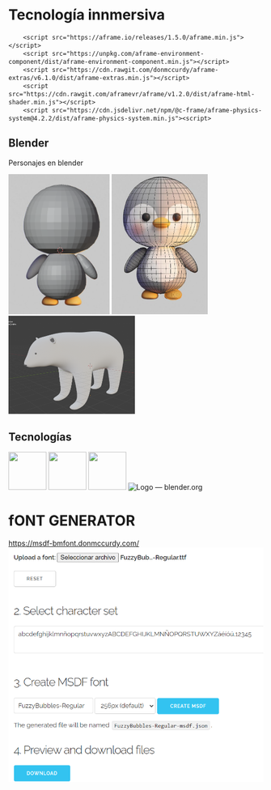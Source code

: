 
# Tecnología innmersiva
```
    <script src="https://aframe.io/releases/1.5.0/aframe.min.js"></script>
    <script src="https://unpkg.com/aframe-environment-component/dist/aframe-environment-component.min.js"></script>
    <script src="https://cdn.rawgit.com/donmccurdy/aframe-extras/v6.1.0/dist/aframe-extras.min.js"></script>
    <script src="https://cdn.rawgit.com/aframevr/aframe/v1.2.0/dist/aframe-html-shader.min.js"></script>
    <script src="https://cdn.jsdelivr.net/npm/@c-frame/aframe-physics-system@4.2.2/dist/aframe-physics-system.min.js"><script>
```
## Blender
Personajes en blender

<img width="200" src="assets/image-2.png">
<img width="190" src="assets/image-3.png">
<img width="250" src="assets/image-1.png">


## Tecnologías
<img src="https://user-images.githubusercontent.com/25181517/192158954-f88b5814-d510-4564-b285-dff7d6400dad.png" width="75" height="75" style="max-width: 100%;">


<img src="https://github.com/signados/escape/raw/main/img/aframe-logo.png" width="75" height="75" style="max-width: 100%;">

<img src="https://user-images.githubusercontent.com/25181517/117447155-6a868a00-af3d-11eb-9cfe-245df15c9f3f.png" width="75" height="75" style="max-width: 100%;">

<img src="https://download.blender.org/branding/blender_logo_socket.png" jsaction="VQAsE" class="sFlh5c pT0Scc iPVvYb" style="max-width: 1800px; height: 50px; margin: 2px 0px; width: 150px;" alt="Logo — blender.org" jsname="kn3ccd" aria-hidden="false">

# fONT GENERATOR
https://msdf-bmfont.donmccurdy.com/
![alt text](image.png)

